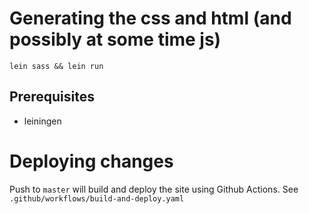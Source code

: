 # Generating the css and html (and possibly at some time js)

```shell
lein sass && lein run
```

## Prerequisites

- leiningen

# Deploying changes

Push to `master` will build and deploy the site using Github
Actions. See `.github/workflows/build-and-deploy.yaml`
